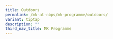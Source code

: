 ```yaml
---
title: Outdoors
permalink: /mk-at-nbps/mk-programme/outdoors/
variant: tiptap
description: ""
third_nav_title: MK Programme
---
```

